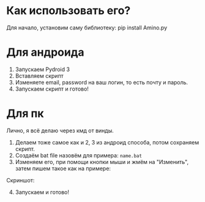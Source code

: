 # Как использовать его? 

Для начало, установим саму библиотеку:  pip install Amino.py

# Для андроида
1. Запускаем Pydroid 3
2. Вставляем скрипт
3. Изменяете email, password на ваш логин, то есть почту и пароль. 
4. Запускаем скрипт и готово! 

# Для пк
Лично, я всë делаю через кмд от винды. 
1. Делаем тоже самое как и 2, 3 из андроид способа, потом сохраняем скрипт. 
2. Создаëм  bat file назовëм для примера: ```name.bat```
3. Изменяем его, при помощи кнопки мыши и жмëм на "Изменить", затем пишем такое как на примере:

Скриншот:

4. Запускаем и готово! 
